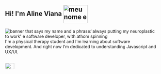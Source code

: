 ## Hi! I'm Aline Viana <img align="center" alt="meu nome e uma frase:'always putting my neuroplastic to work' e software developer, com atomo girando" height="60" width="80" src="https://media.tenor.com/images/63b15c284439d44932f388e5d8ccc655/tenor.gif">


<img align="center" alt="banner that says my name and a phrase:'always putting my neuroplastic to work' e software developer, with athom spinning" src="https://github.com/linefmv/linefmv/blob/main/Purple%20Birthday%20Email%20Header.gif?raw=true"> 
I'm a physical therapy student and I'm learning about software development. And right now I'm dedicated to understanding Javascript and UX/UI. 

##

<div>
<a href="https://www.linkedin.com/in/viana-aline/" target="_blank"><img src="https://github.com/linefmv/linefmv/blob/main/logotipo-do-linkedin.png?raw=true" height="20" width="30" target="_blank"></a>
</div>

